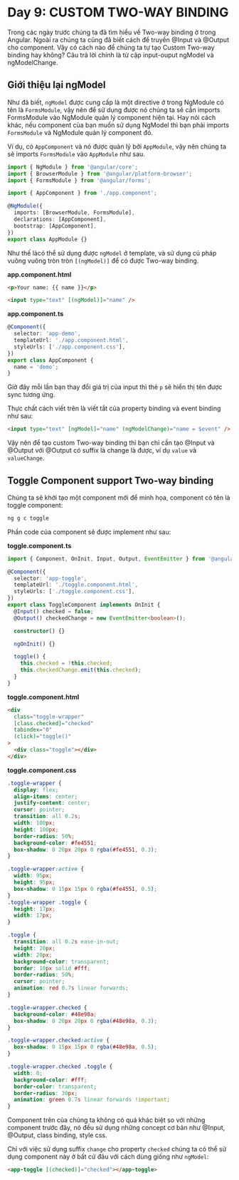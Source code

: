 # Day 9: CUSTOM TWO-WAY BINDING

Trong các ngày trước chúng ta đã tìm hiểu về Two-way binding ở trong Angular. Ngoài ra chúng ta cũng đã biết cách để truyền @Input và @Output cho component. Vậy có cách nào để chúng ta tự tạo Custom Two-way binding hay không?
Câu trả lời chính là từ cặp input-ouput ngModel và ngModelChange.

## Giới thiệu lại ngModel

Như đã biết, `ngModel` được cung cấp là một directive ở trong NgModule có tên là `FormsModule`, vậy nên để sử dụng được nó chúng ta sẽ cần imports FormsModule vào NgModule quản lý component hiện tại. Hay nói cách khác, nếu component của bạn muốn sử dụng NgModel thì bạn phải imports `FormsModule` và NgModule quản lý component đó.

Ví dụ, có `AppComponent` và nó được quản lý bởi `AppModule`, vậy nên chúng ta sẽ imports `FormsModule` vào `AppModule` như sau.

```ts
import { NgModule } from '@angular/core';
import { BrowserModule } from '@angular/platform-browser';
import { FormsModule } from '@angular/forms';

import { AppComponent } from './app.component';

@NgModule({
  imports: [BrowserModule, FormsModule],
  declarations: [AppComponent],
  bootstrap: [AppComponent],
})
export class AppModule {}
```

Như thế làcó thể sử dụng được `ngModel` ở template, và sử dụng cú pháp vuông vuông tròn tròn `[(ngModel)]` để có được Two-way binding.

**app.component.html**

```html
<p>Your name: {{ name }}</p>

<input type="text" [(ngModel)]="name" />
```

**app.component.ts**

```ts
@Component({
  selector: 'app-demo',
  templateUrl: './app.component.html',
  styleUrls: ['./app.component.css'],
})
export class AppComponent {
  name = 'demo';
}
```

Giờ đây mỗi lần bạn thay đổi giá trị của input thì thẻ `p` sẽ hiển thị tên được sync tương ứng.

Thực chất cách viết trên là viết tắt của property binding và event binding như sau:

```html
<input type="text" [ngModel]="name" (ngModelChange)="name = $event" />
```

Vậy nên để tạo custom Two-way binding thì bạn chỉ cần tạo @Input và @Output với @Output có suffix là change là được, ví dụ `value` và `valueChange`.

## Toggle Component support Two-way binding

Chúng ta sẽ khởi tạo một component mới để minh họa, component có tên là toggle component:

```sh
ng g c toggle
```

Phần code của component sẽ được implement như sau:

**toggle.component.ts**

```ts
import { Component, OnInit, Input, Output, EventEmitter } from '@angular/core';

@Component({
  selector: 'app-toggle',
  templateUrl: './toggle.component.html',
  styleUrls: ['./toggle.component.css'],
})
export class ToggleComponent implements OnInit {
  @Input() checked = false;
  @Output() checkedChange = new EventEmitter<boolean>();

  constructor() {}

  ngOnInit() {}

  toggle() {
    this.checked = !this.checked;
    this.checkedChange.emit(this.checked);
  }
}
```

**toggle.component.html**

```html
<div
  class="toggle-wrapper"
  [class.checked]="checked"
  tabindex="0"
  (click)="toggle()"
>
  <div class="toggle"></div>
</div>
```

**toggle.component.css**

```css
.toggle-wrapper {
  display: flex;
  align-items: center;
  justify-content: center;
  cursor: pointer;
  transition: all 0.2s;
  width: 100px;
  height: 100px;
  border-radius: 50%;
  background-color: #fe4551;
  box-shadow: 0 20px 20px 0 rgba(#fe4551, 0.3);
}

.toggle-wrapper:active {
  width: 95px;
  height: 95px;
  box-shadow: 0 15px 15px 0 rgba(#fe4551, 0.5);
}
.toggle-wrapper .toggle {
  height: 17px;
  width: 17px;
}

.toggle {
  transition: all 0.2s ease-in-out;
  height: 20px;
  width: 20px;
  background-color: transparent;
  border: 10px solid #fff;
  border-radius: 50%;
  cursor: pointer;
  animation: red 0.7s linear forwards;
}

.toggle-wrapper.checked {
  background-color: #48e98a;
  box-shadow: 0 20px 20px 0 rgba(#48e98a, 0.3);
}

.toggle-wrapper.checked:active {
  box-shadow: 0 15px 15px 0 rgba(#48e98a, 0.5);
}

.toggle-wrapper.checked .toggle {
  width: 0;
  background-color: #fff;
  border-color: transparent;
  border-radius: 30px;
  animation: green 0.7s linear forwards !important;
}
```

Component trên của chúng ta không có quá khác biệt so với những component trước đây, nó đều sử dụng những concept cơ bản như @Input, @Output, class binding, style css.

Chỉ với việc sử dụng suffix `change` cho property `checked` chúng ta có thể sử dụng component này ở bất cứ đâu với cách dùng giống như `ngModel`:

```html
<app-toggle [(checked)]="checked"></app-toggle>
```

